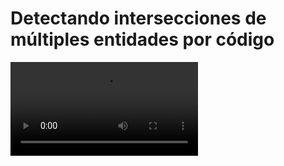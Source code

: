 # Detectando intersecciones de múltiples entidades por código

<video controls><source src="https://digi21.blob.core.windows.net/videos-ayuda/desarrollo/34.%20Detectando%20intersecciones%20de%20multiples%20lineas%20por%20codigo.mp4" caption="" type="video/mp4"></video>

